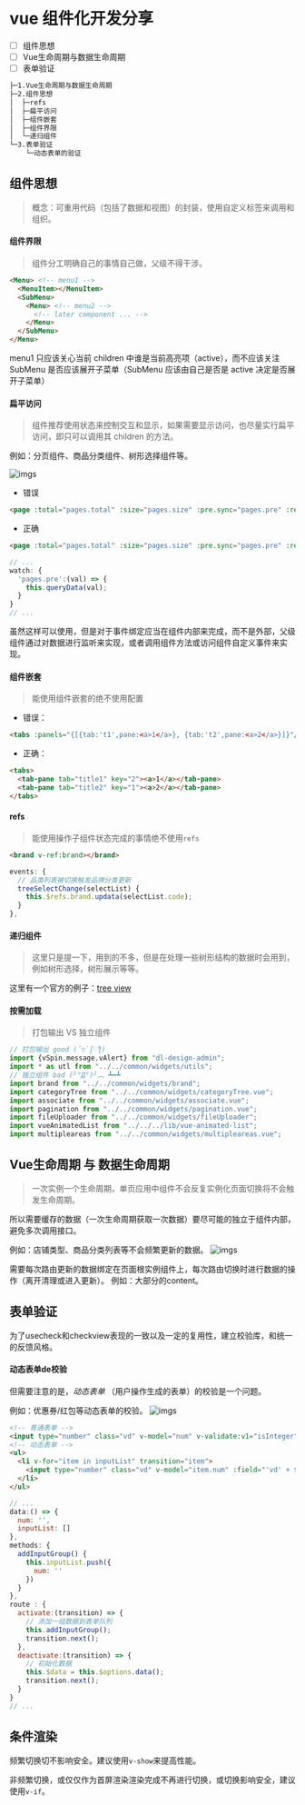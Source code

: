 # vue 组件化开发分享

- [ ] 组件思想
- [ ] Vue生命周期与数据生命周期
- [ ] 表单验证

``` bash
├─1.Vue生命周期与数据生命周期
├─2.组件思想
│  ├─refs
│  ├─扁平访问
│  ├─组件嵌套
│  ├─组件界限
│  └─递归组件
└─3.表单验证
    └─动态表单的验证
```

## 组件思想

> 概念：可重用代码（包括了数据和视图）的封装，使用自定义标签来调用和组织。

#### 组件界限

> 组件分工明确自己的事情自己做，父级不得干涉。

``` html
<Menu> <!-- menu1 -->
  <MenuItem></MenuItem>
  <SubMenu>
    <Menu> <!-- menu2 -->
      <!-- later component ... -->
    </Menu>
  </SubMenu>
</Menu>
```

menu1 只应该关心当前 children 中谁是当前高亮项（active），而不应该关注 SubMenu 是否应该展开子菜单（SubMenu 应该由自己是否是 active 决定是否展开子菜单）

#### 扁平访问

> 组件推荐使用状态来控制交互和显示，如果需要显示访问，也尽量实行扁平访问，即只可以调用其 children 的方法。

例如：分页组件、商品分类组件、树形选择组件等。

![imgs](./imgs/2.png)

* 错误
``` html
<page :total="pages.total" :size="pages.size" :pre.sync="pages.pre" :redirect="false" @click="queryData(pre)"></page>
```

* 正确
``` html
<page :total="pages.total" :size="pages.size" :pre.sync="pages.pre" :redirect="false"></page>
```
``` js
// ...
watch: {
  'pages.pre':(val) => {
    this.queryData(val);
  }
}
// ...
```

虽然这样可以使用，但是对于事件绑定应当在组件内部来完成，而不是外部，父级组件通过对数据进行监听来实现，或者调用组件方法或访问组件自定义事件来实现。

#### 组件嵌套

> 能使用组件嵌套的绝不使用配置

* 错误：
``` html
<tabs :panels="{[{tab:'t1',pane:<a>1</a>}, {tab:'t2',pane:<a>2</a>}]}"/>
```
* 正确：
``` html
<tabs>
  <tab-pane tab="title1" key="2"><a>1</a></tab-pane>
  <tab-pane tab="title2" key="1"><a>2</a></tab-pane>
</tabs>
```

#### refs

> 能使用操作子组件状态完成的事情绝不使用`refs`

``` html
<brand v-ref:brand></brand>
```

``` js
events: {
  // 品类列表被切换触发品牌分类更新
  treeSelectChange(selectList) {
    this.$refs.brand.updata(selectList.code);
  }
},
```

#### 递归组件

> 这里只是提一下，用到的不多，但是在处理一些树形结构的数据时会用到，例如树形选择，树形展示等等。

这里有一个官方的例子：[tree view](http://vuejs.org/v2/examples/tree-view.html)

#### 按需加载

> 打包输出 VS 独立组件

``` js
// 打包输出 good (´▽`ʃ♡ƪ)
import {vSpin,message,vAlert} from "dl-design-admin";
import * as utl from "../../common/widgets/utils";
// 独立组件 bad (╯°Д°)╯︵ ┻━┻
import brand from "../../common/widgets/brand";
import categoryTree from "../../common/widgets/categoryTree.vue";
import associate from "../../common/widgets/associate.vue";
import pagination from "../../common/widgets/pagination.vue";
import fileUploader from "../../common/widgets/fileUploader";
import vueAnimatedList from "../../../lib/vue-animated-list";
import multipleareas from "../../common/widgets/multipleareas.vue";
```

## Vue生命周期 与 数据生命周期

> 一次实例一个生命周期，单页应用中组件不会反复实例化页面切换将不会触发生命周期。

所以需要缓存的数据（一次生命周期获取一次数据）要尽可能的独立于组件内部，避免多次调用接口。

例如：店铺类型、商品分类列表等不会频繁更新的数据。
![imgs](./imgs/1.png)

需要每次路由更新的数据绑定在页面根实例组件上，每次路由切换时进行数据的操作（离开清理或进入更新）。
例如：大部分的content。

## 表单验证

为了usecheck和checkview表现的一致以及一定的复用性，建立校验库，和统一的反馈风格。

#### 动态表单de校验
但需要注意的是，*动态表单* （用户操作生成的表单）的校验是一个问题。

例如：优惠券/红包等动态表单的校验。
![imgs](./imgs/4.png)

``` html
<!-- 普通表单 -->
<input type="number" class="vd" v-model="num" v-validate:v1="isInteger">
<!-- 动态表单 -->
<ul>
  <li v-for="item in inputList" transition="item">
    <input type="number" class="vd" v-model="item.num" :field="'vd' + $index" v-validate="isInteger">
  </li>
</ul>
```

``` js
// ...
data:() => {
  num: '',
  inputList: []
},
methods: {
  addInputGroup() {
    this.inputList.push({
      num: ''
    })
  }
},
route : {
  activate:(transition) => {
    // 添加一组数据到表单队列
    this.addInputGroup();
    transition.next();
  },
  deactivate:(transition) => {
    // 初始化数据
    this.$data = this.$options.data();
    transition.next();
  }
}
// ...
```

## 条件渲染

频繁切换切不影响安全。建议使用`v-show`来提高性能。

非频繁切换，或仅仅作为首屏渲染渲染完成不再进行切换，或切换影响安全，建议使用`v-if`。
